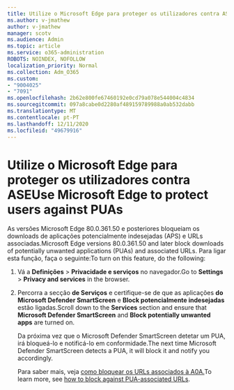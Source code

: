 ```yaml
---
title: Utilize o Microsoft Edge para proteger os utilizadores contra ASE
ms.author: v-jmathew
author: v-jmathew
manager: scotv
ms.audience: Admin
ms.topic: article
ms.service: o365-administration
ROBOTS: NOINDEX, NOFOLLOW
localization_priority: Normal
ms.collection: Adm_O365
ms.custom:
- "9004025"
- "7091"
ms.openlocfilehash: 2b62e800fe67460192e0cd79a078e544004c4834
ms.sourcegitcommit: 097a8cabe0d2280af489159789988a0ab532dabb
ms.translationtype: MT
ms.contentlocale: pt-PT
ms.lasthandoff: 12/11/2020
ms.locfileid: "49679916"
---
```

# <a name="use-microsoft-edge-to-protect-users-against-puas"></a><span data-ttu-id="a370b-102">Utilize o Microsoft Edge para proteger os utilizadores contra ASE</span><span class="sxs-lookup"><span data-stu-id="a370b-102">Use Microsoft Edge to protect users against PUAs</span></span>

<span data-ttu-id="a370b-103">As versões Microsoft Edge 80.0.361.50 e posteriores bloqueiam os downloads de aplicações potencialmente indesejadas (APS) e URLs associadas.</span><span class="sxs-lookup"><span data-stu-id="a370b-103">Microsoft Edge versions 80.0.361.50 and later block downloads of potentially unwanted applications (PUAs) and associated URLs.</span></span> <span data-ttu-id="a370b-104">Para ligar esta função, faça o seguinte:</span><span class="sxs-lookup"><span data-stu-id="a370b-104">To turn on this feature, do the following:</span></span>

1. <span data-ttu-id="a370b-105">Vá a **Definições**  >  **Privacidade e serviços** no navegador.</span><span class="sxs-lookup"><span data-stu-id="a370b-105">Go to **Settings** > **Privacy and services** in the browser.</span></span>

2. <span data-ttu-id="a370b-106">Percorra a secção **de Serviços** e certifique-se de que as aplicações **do Microsoft Defender SmartScreen** e **Block potencialmente indesejadas** estão ligadas.</span><span class="sxs-lookup"><span data-stu-id="a370b-106">Scroll down to the **Services** section and ensure that **Microsoft Defender SmartScreen** and **Block potentially unwanted apps** are turned on.</span></span>

    <span data-ttu-id="a370b-107">Da próxima vez que o Microsoft Defender SmartScreen detetar um PUA, irá bloqueá-lo e notificá-lo em conformidade.</span><span class="sxs-lookup"><span data-stu-id="a370b-107">The next time Microsoft Defender SmartScreen detects a PUA, it will block it and notify you accordingly.</span></span>

    <span data-ttu-id="a370b-108">Para saber mais, veja [como bloquear os URLs associados à A0A.](https://go.microsoft.com/fwlink/?linkid=2133024)</span><span class="sxs-lookup"><span data-stu-id="a370b-108">To learn more, see [how to block against PUA-associated URLs](https://go.microsoft.com/fwlink/?linkid=2133024).</span></span>
